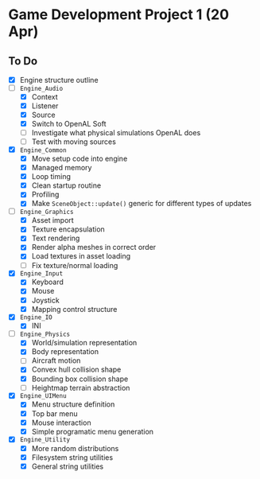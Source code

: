 # Game Development Project 1 (20 Apr)

## To Do

- [x] Engine structure outline
- [ ] `Engine_Audio`
  - [x] Context
  - [x] Listener
  - [x] Source
  - [x] Switch to OpenAL Soft
  - [ ] Investigate what physical simulations OpenAL does
  - [ ] Test with moving sources
- [x] `Engine_Common`
  - [x] Move setup code into engine
  - [x] Managed memory
  - [x] Loop timing
  - [x] Clean startup routine
  - [x] Profiling
  - [x] Make `SceneObject::update()` generic for different types of updates
- [ ] `Engine_Graphics`
  - [x] Asset import
  - [x] Texture encapsulation
  - [x] Text rendering
  - [x] Render alpha meshes in correct order
  - [x] Load textures in asset loading
  - [ ] Fix texture/normal loading
- [x] `Engine_Input`
  - [x] Keyboard
  - [x] Mouse
  - [x] Joystick
  - [x] Mapping control structure
- [x] `Engine_IO`
  - [x] INI
- [ ] `Engine_Physics`
  - [x] World/simulation representation
  - [x] Body representation
  - [ ] Aircraft motion
  - [x] Convex hull collision shape
  - [x] Bounding box collision shape
  - [ ] Heightmap terrain abstraction
- [x] `Engine_UIMenu`
  - [x] Menu structure definition
  - [x] Top bar menu
  - [x] Mouse interaction
  - [x] Simple programatic menu generation
- [x] `Engine_Utility`
  - [x] More random distributions
  - [x] Filesystem string utilities
  - [x] General string utilities
